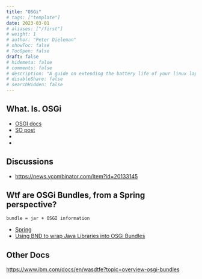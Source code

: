 ```yaml
---
title: "OSGi"
# tags: ["template"]
date: 2023-03-01
# aliases: ["/first"]
# weight: 1
# author: "Peter Dieleman"
# showToc: false
# TocOpen: false
draft: false
# hidemeta: false
# comments: false
# description: "A guide on extending the battery life of your linux laptop"
# disableShare: false
# searchHidden: false
---
```


## What. Is. OSGi

- [OSGI docs](https://www.osgi.org/resources/where-to-start/)
- [SO post](https://stackoverflow.com/questions/52776222/how-to-start-with-osgi)
- []()
- []()

## Discussions

- <https://news.ycombinator.com/item?id=20133145>

## Wtf are OSGi Bundles, from a Spring perspective?

`bundle = jar + OSGI information`

- [Spring](https://spring.io/blog/2008/02/18/creating-osgi-bundles)
- [Using BND to wrap Java Libraries into OSGi Bundles](https://bnd.bndtools.org/chapters/390-wrapping.html)

## Other Docs

<https://www.ibm.com/docs/en/wasdtfe?topic=overview-osgi-bundles>

